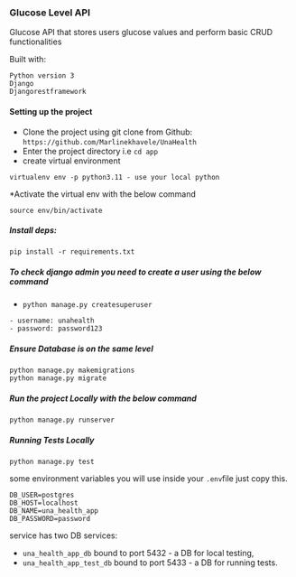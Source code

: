 ### Glucose Level API 
Glucose API that stores users glucose values and perform basic CRUD functionalities

Built with:
```shell
Python version 3
Django
Djangorestframework
```
#### Setting up the project

- Clone the project using git clone from Github: ```https://github.com/Marlinekhavele/UnaHealth```
- Enter the project directory i.e ```cd app```
- create virtual environment
```shell
virtualenv env -p python3.11 - use your local python
```
*Activate the virtual env with the below command
```shell
source env/bin/activate
```

##### Install deps:
```shell
pip install -r requirements.txt
```
##### To check django admin you need to create a user using the below command
- `python manage.py createsuperuser` 
```shell
- username: unahealth
- password: password123
```
##### Ensure Database is on the same level
```
python manage.py makemigrations
python manage.py migrate
```
##### Run the project Locally with the below command 
```shell
python manage.py runserver
```


##### Running Tests Locally
```shell
python manage.py test

```
some environment variables you will use inside your `.env`file just copy this.
```shell
DB_USER=postgres
DB_HOST=localhost
DB_NAME=una_health_app
DB_PASSWORD=password
```
service has two DB services:
- `una_health_app_db` bound to port 5432 - a DB for local testing,
- `una_health_app_test_db` bound to port 5433 - a DB for running tests.
